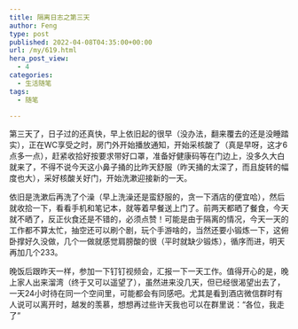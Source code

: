 ```yaml
---
title: 隔离日志之第三天
author: Feng
type: post
published: 2022-04-08T04:35:00+00:00
url: /my/619.html
hera_post_view:
  - 4
categories:
  - 生活随笔
tags:
  - 随笔

---
```

第三天了，日子过的还真快，早上依旧起的很早（没办法，翻来覆去的还是没睡踏实），正在WC享受之时，房门外开始播放通知，开始采核酸了（真是早呀，这才6点多一点），赶紧收拾好按要求带好口罩，准备好健康码等在门边上，没多久大白就来了，不得不说今天这小鼻子捅的比昨天舒服（昨天捅的太深了，而且旋转的幅度也大），采好核酸关好门，开始洗漱迎接新的一天。

<!--more-->

依旧是洗漱后再洗了个澡（早上洗澡还是蛮舒服的，贪一下酒店的便宜哈），然后就收拾一下，看看手机和笔记本，就等着早餐送上门了。前两天都晒了餐食，今天就不晒了，反正伙食还是不错的，必须点赞！可能是由于隔离的情况，今天一天的工作都不算太忙，抽空还可以刷个剧，玩个手游啥的，当然还要小锻炼一下，这俯卧撑好久没做，几个一做就感觉肩膀酸的很（平时就缺少锻炼），循序而进，明天再加几个233。

晚饭后跟昨天一样，参加一下钉钉视频会，汇报一下一天工作。值得开心的是，晚上家人出来溜湾（终于又可以遥望了），虽然进来没几天，但已经很渴望出去了，一天24小时待在同一个空间里，可能都会有同感吧。尤其是看到酒店微信群时有人说可以离开时，越发的羡慕，想想再过些许天我也可以在群里说：“各位，我走了”